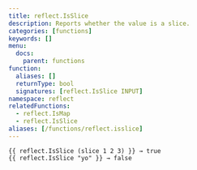 ```yaml
---
title: reflect.IsSlice
description: Reports whether the value is a slice.
categories: [functions]
keywords: []
menu:
  docs:
    parent: functions
function:
  aliases: []
  returnType: bool
  signatures: [reflect.IsSlice INPUT]
namespace: reflect
relatedFunctions:
  - reflect.IsMap
  - reflect.IsSlice
aliases: [/functions/reflect.isslice]
---
```


```go-html-template
{{ reflect.IsSlice (slice 1 2 3) }} → true
{{ reflect.IsSlice "yo" }} → false
```
